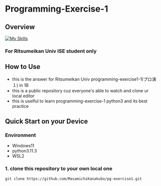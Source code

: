 # Programming-Exercise-1
## Overview
[![My Skills](https://skillicons.dev/icons?i=python,fastapi,django,flask,github,git)](https://skillicons.dev)
### For Ritsumeikan Univ ISE student only

## How to Use 
- this is the answer for Ritsumeikan Univ programming-exercise1-1(プロ演１) in 1B
- this is a public repository cuz everyone's able to watch and clone ur local editor
- this is uselful to learn programming-exercise-1 python3 and its best practice

## Quick Start on your Device

### Environment
- Windows11
- python3.11.3
- WSL2

### 1. clone this repository to your own local one
```
git clone https://github.com/MasamichiKanakubo/pg-exercise1.git
```
